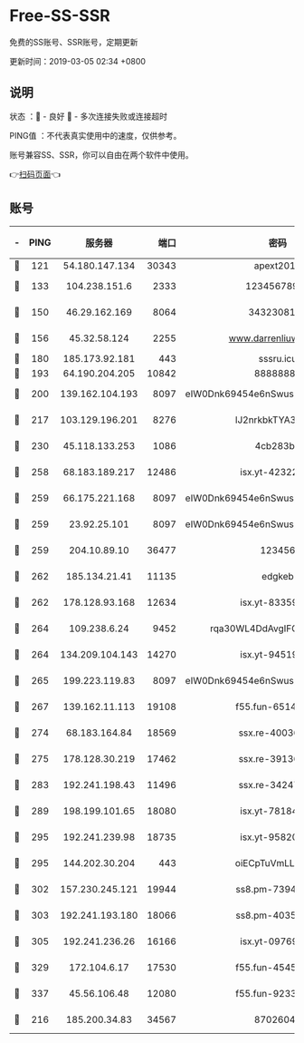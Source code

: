 # Free-SS-SSR

免费的SS账号、SSR账号，定期更新

更新时间：2019-03-05 02:34 +0800

## 说明

状态     ：🙂 - 良好 🙁 - 多次连接失败或连接超时

PING值   ：不代表真实使用中的速度，仅供参考。

账号兼容SS、SSR，你可以自由在两个软件中使用。

👉[扫码页面](https://liesauer.github.io/free-ss-ssr.github.io/)👈

## 账号

|-|PING|服务器|端口|密码|加密方式|区域|
|:----:|:----:|:-----:|-----:|:----:|:----:|:----:|
|🙂|121|54.180.147.134|30343|apext2019|chacha20|KR|
|🙂|133|104.238.151.6|2333|12345678900|aes-256-cfb|JP|
|🙂|150|46.29.162.169|8064|3432308177|aes-256-cfb|RU|
|🙂|156|45.32.58.124|2255|www.darrenliuwei.com|aes-256-cfb|JP|
|🙂|180|185.173.92.181|443|sssru.icu|rc4-md5|RU|
|🙂|193|64.190.204.205|10842|88888888|rc4-md5|US|
|🙂|200|139.162.104.193|8097|eIW0Dnk69454e6nSwuspv9DmS201tQ0D|aes-256-cfb|JP|
|🙂|217|103.129.196.201|8276|lJ2nrkbkTYA30wv0|aes-256-cfb|US|
|🙂|230|45.118.133.253|1086|4cb283b8|aes-256-cfb|SG|
|🙂|258|68.183.189.217|12486|isx.yt-42322942|aes-256-cfb|SG|
|🙂|259|66.175.221.168|8097|eIW0Dnk69454e6nSwuspv9DmS201tQ0D|aes-256-cfb|US|
|🙂|259|23.92.25.101|8097|eIW0Dnk69454e6nSwuspv9DmS201tQ0D|aes-256-cfb|US|
|🙂|259|204.10.89.10|36477|123456|aes-256-cfb|US|
|🙂|262|185.134.21.41|11135|edgkeb|aes-256-cfb|GB|
|🙂|262|178.128.93.168|12634|isx.yt-83359917|aes-256-cfb|SG|
|🙂|264|109.238.6.24|9452|rqa30WL4DdAvgIFG6Fs3znzTa|aes-256-cfb|FR|
|🙂|264|134.209.104.143|14270|isx.yt-94519084|aes-256-cfb|SG|
|🙂|265|199.223.119.83|8097|eIW0Dnk69454e6nSwuspv9DmS201tQ0D|aes-256-cfb|US|
|🙂|267|139.162.11.113|19108|f55.fun-65147791|aes-256-cfb|SG|
|🙂|274|68.183.164.84|18569|ssx.re-40036320|aes-256-cfb|US|
|🙂|275|178.128.30.219|17462|ssx.re-39136705|aes-256-cfb|SG|
|🙂|283|192.241.198.43|11496|ssx.re-34247087|aes-256-cfb|US|
|🙂|289|198.199.101.65|18080|isx.yt-78184489|aes-256-cfb|US|
|🙂|295|192.241.239.98|18735|isx.yt-95820139|aes-256-cfb|US|
|🙂|295|144.202.30.204|443|oiECpTuVmLLxk4Ts|aes-256-cfb|US|
|🙂|302|157.230.245.121|19944|ss8.pm-73943906|aes-256-cfb|SG|
|🙂|303|192.241.193.180|18066|ss8.pm-40352381|aes-256-cfb|US|
|🙂|305|192.241.236.26|16166|isx.yt-09769627|aes-256-cfb|US|
|🙂|329|172.104.6.17|17530|f55.fun-45452436|aes-256-cfb|US|
|🙂|337|45.56.106.48|12080|f55.fun-92337003|aes-256-cfb|US|
|🙂|216|185.200.34.83|34567|87026045|aes-256-cfb|US|
